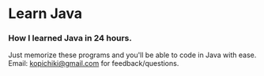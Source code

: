 # Learn Java
### How I learned Java in 24 hours.


Just memorize these programs and you'll be able to code in Java with ease.
<br>
Email: kopichiki@gmail.com for feedback/questions.
